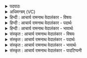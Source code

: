 <details><summary>पदपाठः</summary>

त्व꣢म्। नः꣣। इन्द्र। आ꣢। भ꣣र। ओ꣡जः꣢꣯। नृ꣣म्ण꣢म्। श꣣तक्रतो। शत। क्रतो। विचर्षणे। वि। चर्षणे। आ꣢। वी꣣र꣢म्। पृ꣣तनास꣡ह꣢म्। पृतना। सहम्। ११६९।
</details>

<details><summary>अधिमन्त्रम् (VC)</summary>

- इन्द्रः
- नृमेध आङ्गिरसः
- ककुप्
- ऋषभः
</details>

<details><summary>हिन्दी : आचार्य रामनाथ वेदालंकार - विषयः</summary>

प्रथम ऋचा पूर्वार्चिक में ४०५ क्रमाङ्क पर परमात्मा और राजा के विषय में व्याख्यात हो चुकी है। यहाँ क्षात्रधर्म के शिक्षक आचार्य को कह रहे हैं।
</details>

<details><summary>हिन्दी : आचार्य रामनाथ वेदालंकार - पदार्थः</summary>

पदार्थान्वयभाषाः -  हे(शतक्रतो)बहुत बुद्धिमान्, (विचर्षणे)शिष्यों पर दृष्टि रखनेवाले, (इन्द्र)क्षात्रधर्म के शिक्षक आचार्य! (त्वम्)आप(नः)हमें(ओजः)उत्साह और(नृम्णम्)बल(आ भर)प्रदान कीजिए। साथ ही(पृतनासहम्)शत्रु सेनाओं को हरानेवाला(वीरम्)वीर क्षत्रिय योद्धा(आ)प्रदान कीजिए ॥१॥
</details>

<details><summary>हिन्दी : आचार्य रामनाथ वेदालंकार - भावार्थः</summary>

भावार्थभाषाः -  उस-उस विद्या में निष्णात गुरु ही ब्राह्मण,क्षत्रिय वा वैश्य राष्ट्र के लिए उत्पन्न करता है ॥१॥
</details>

<details><summary>संस्कृत : आचार्य रामनाथ वेदालंकार - विषयः</summary>

तत्र प्रथमा ऋक् पूर्वार्चिके ४०५ क्रमाङ्के परमात्मनृपत्योर्विषये व्याख्याता। अत्र क्षात्रधर्मशिक्षक आचार्य उच्यते।
</details>

<details><summary>संस्कृत : आचार्य रामनाथ वेदालंकार - पदार्थः</summary>

पदार्थान्वयभाषाः -  हे(शतक्रतो)बहुप्रज्ञ, (विचर्षणे)शिष्याणां द्रष्टः(इन्द्र)क्षात्रधर्मशिक्षक आचार्य! (त्वम् नः)अस्मभ्यम्(ओजः)उत्साहम्(नृम्णम्)बलं च(आ भर२)आहर। अपि च(पृतनासहम्)शत्रुसेनापराजेतारम्(वीरम्)शूरं क्षत्रियं योद्धारम्(आ)आहर ॥१॥
</details>

<details><summary>संस्कृत : आचार्य रामनाथ वेदालंकार - भावार्थः</summary>

भावार्थभाषाः -  तत्तद्विद्यानिष्णातो गुरुरेव ब्राह्मणं वा क्षत्रियं वा वैश्यं वा राष्ट्राय जनयति ॥१॥
</details>

<details><summary>संस्कृत : आचार्य रामनाथ वेदालंकार - पादटिप्पनी</summary>

टिप्पणी:   १. ऋ० ८।९८।१०, अथ० २०।१०८।१, उभयत्र ‘भ॑रँ॒, पृ॑तना॒षह॑म्’ इति भेदः। साम० ४०५। २. संहितायाम् ‘भर ओजः’ इत्यत्र ‘भरौजः’ इति वृद्धिरेकादेशो न भवति, ‘ओजि। ऋक्तन्त्रम् ८६’ पदादौ ओजि परे पूर्वो न सन्निकृष्यते इति नियमात्।
</details>